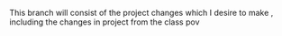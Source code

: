This branch will consist of the project changes which I desire to make ,
including the changes in project from the class pov